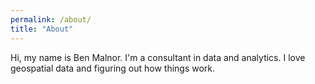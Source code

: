 ```yaml
---
permalink: /about/
title: "About"
---
```


Hi, my name is Ben Malnor. I'm a consultant in data and analytics. I love geospatial data and figuring out how things work.
